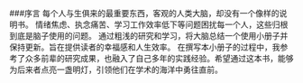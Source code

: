 
###序言
每个人与生俱来的最重要东西，客观的人类大脑，却没有一个像样的说明书。
情绪焦虑、执念痛苦、学习工作效率低下等问题困扰每一个人，这些归根到底是脑子使用的问题。
通过粗浅的研究和学习，将大脑总结一个使用小册子并保持更新。旨在提供读者的幸福感和人生效率。
在撰写本小册子的过程中，我参考了众多前辈的研究成果，也融入了自己多年的实践经验。希望通过这本书，能够为后来者点亮一盏明灯，引领他们在学术的海洋中勇往直前。
